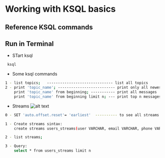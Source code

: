
# Working with KSQL basics

## Reference KSQL commands 
###  

## Run in Terminal

* STart ksql
```bash
 ksql
```

* Some ksql commands
```bash
1 - list topics;   ------------------------------ list all topics
2 - print 'topic_name'; -------------------------- print only all newest messages
    print 'topic_name' from beginning; ----------- print all messages
    print 'topic_name' from beginning limit n; --- print top n messages
```

* Streams
![alt text](https://achong.blob.core.windows.net/gitimages/streams.PNG)
```bash
0 - SET 'auto.offset.reset'= 'earliest'  ---------- to see all streams.If we close prompt,next time we should typping again

1 - Create streams sintax:
    create streams users_streams(user VARCHAR, email VARCHAR, phone VARCHAR) WITH (KAFKA_TOPIC='TpTeste', VALUE_FORMAT='DELIMITED');

2 - list streams;

3 - Query:
    select * from users_streams limit n
```

